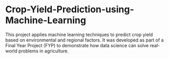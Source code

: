 # Crop-Yield-Prediction-using-Machine-Learning
This project applies machine learning techniques to predict crop yield based on environmental and regional factors. It was developed as part of a Final Year Project (FYP) to demonstrate how data science can solve real-world problems in agriculture.
